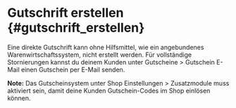 # Gutschrift erstellen {#gutschrift_erstellen}

Eine direkte Gutschrift kann ohne Hilfsmittel, wie ein angebundenes Warenwirtschaftssystem, nicht erstellt werden. Für vollständige Stornierungen kannst du deinem Kunden unter Gutscheine \> Gutschein E-Mail einen Gutschein per E-Mail senden.

**Note:** Das Gutscheinsystem unter Shop Einstellungen \> Zusatzmodule muss aktiviert sein, damit deine Kunden Gutschein-Codes im Shop einlösen können.



